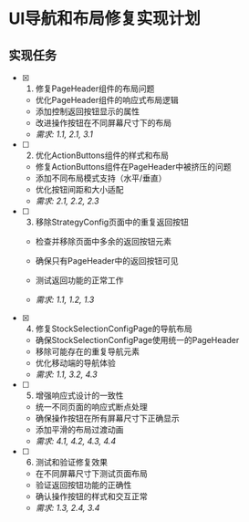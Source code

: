 # UI导航和布局修复实现计划

## 实现任务

- [x] 1. 修复PageHeader组件的布局问题


  - 优化PageHeader组件的响应式布局逻辑
  - 添加控制返回按钮显示的属性
  - 改进操作按钮在不同屏幕尺寸下的布局
  - _需求: 1.1, 2.1, 3.1_


- [ ] 2. 优化ActionButtons组件的样式和布局
  - 修复ActionButtons组件在PageHeader中被挤压的问题
  - 添加不同布局模式支持（水平/垂直）
  - 优化按钮间距和大小适配
  - _需求: 2.1, 2.2, 2.3_



- [ ] 3. 移除StrategyConfig页面中的重复返回按钮
  - 检查并移除页面中多余的返回按钮元素
  - 确保只有PageHeader中的返回按钮可见


  - 测试返回功能的正常工作
  - _需求: 1.1, 1.2, 1.3_

- [x] 4. 修复StockSelectionConfigPage的导航布局


  - 确保StockSelectionConfigPage使用统一的PageHeader
  - 移除可能存在的重复导航元素
  - 优化移动端的导航体验
  - _需求: 1.1, 3.2, 4.3_



- [ ] 5. 增强响应式设计的一致性
  - 统一不同页面的响应式断点处理
  - 确保操作按钮在所有屏幕尺寸下正确显示
  - 添加平滑的布局过渡动画
  - _需求: 4.1, 4.2, 4.3, 4.4_

- [ ] 6. 测试和验证修复效果
  - 在不同屏幕尺寸下测试页面布局
  - 验证返回按钮功能的正确性
  - 确认操作按钮的样式和交互正常
  - _需求: 1.3, 2.4, 3.4_